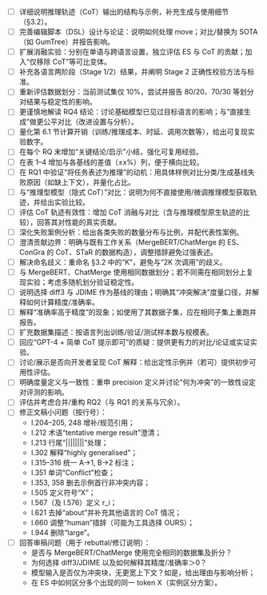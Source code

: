 - [ ] 详细说明推理轨迹（CoT）输出的结构与示例，补充生成与使用细节（§3.2）。
- [ ] 完善编辑脚本（DSL）设计与论证：说明如何处理 move；对比/替换为 SOTA（如 GumTree）并报告影响。
- [ ] 扩展消融实验：分别在单语与跨语言设置，独立评估 ES 与 CoT 的贡献；加入“仅移除 CoT”等可比变体。
- [ ] 补充各语言两阶段（Stage 1/2）结果，并阐明 Stage 2 正确性校验方法与标准。
- [ ] 重新评估数据划分：当前测试集仅 10%，尝试并报告 80/20、70/30 等划分对结果与稳定性的影响。
- [ ] 更谨慎地解读 RQ4 结论：讨论基础模型已见过目标语言的影响；与“直接生成”做更公平对比（改进设置与分析）。
- [ ] 量化第 6.1 节计算开销（训练/推理成本、时延、调用次数等），给出可复现实验数字。
- [ ] 在每个 RQ 末增加“关键结论/启示”小结，强化可复用经验。
- [ ] 在表 1–4 增加与各基线的差值（±x%）列，便于横向比较。
- [ ] 在 RQ1 中验证“将任务表述为推理”的动机：用具体样例对比分类/生成基线失败原因（如缺上下文），并量化占比。
- [ ] 与“推理型模型（隐式 CoT）”对比：说明为何不直接使用/微调推理模型获取轨迹，并给出实验比较。
- [ ] 评估 CoT 轨迹有效性：增加 CoT 消融与对比（含与推理模型原生轨迹的比较），回答其对性能的真实贡献。
- [ ] 深化失败案例分析：给出各类失败的数量分布与比例，并配代表性案例。
- [ ] 澄清贡献边界：明确与既有工作关系（MergeBERT/ChatMerge 的 ES、ConGra 的 CoT、STaR 的数据构造），调整措辞避免过强表述。
- [ ] 解决命名歧义：重命名 §3.2 中的“K”，避免与“2K 次调用”的歧义。
- [ ] 与 MergeBERT、ChatMerge 使用相同数据划分；若不同需在相同划分上复现实验；考虑多随机划分验证稳定性。
- [ ] 说明选择 diff3 与 JDIME 作为基线的理由；明确其“冲突解决”度量口径，并解释如何计算精度/准确率。
- [ ] 解释“准确率高于精度”的现象；如使用了其数据子集，应在相同子集上重跑并报告。
- [ ] 扩充数据集描述：按语言列出训练/验证/测试样本数与规模表。
- [ ] 回应“GPT-4 + 简单 CoT 提示即可”的质疑：提供更有力的对比/论证或实证实验。
- [ ] 讨论/展示是否向开发者呈现 CoT 解释：给出定性示例并（若可）提供初步可用性评估。
- [ ] 明确度量定义与一致性：重申 precision 定义并讨论“何为冲突”的一致性设定对评测的影响。
- [ ] 评估并考虑合并/重构 RQ2（与 RQ1 的关系与冗余）。
- [ ] 修正文稿小问题（按行号）：
  - l.204–205, 248 增补/规范引用；
  - l.212 术语“tentative merge result”澄清；
  - l.213 行尾“||||||||”处理；
  - l.302 解释“highly generalised”；
  - l.315–316 统一 A->1, B->2 标注；
  - l.351 单词“Conflict”检查；
  - l.353, 358 删去示例首行非冲突内容；
  - l.505 定义符号“X”；
  - l.567（及 l.576）定义 r_i；
  - l.621 去掉“about”并补充其他语言的 CoT 情况；
  - l.660 调整“human”措辞（可能为工具选择 OURS）；
  - l.944 删除“large”。
- [ ] 回答审稿问题（用于 rebuttal/修订说明）：
  - 是否与 MergeBERT/ChatMerge 使用完全相同的数据集及折分？
  - 为何选择 diff3/JDIME 以及如何解释其精度/准确率＞0？
  - 模型输入是否仅为冲突块，无更宽上下文？如是，给出理由与影响分析；
  - 在 ES 中如何区分多个出现的同一 token X（实例区分方案）。
